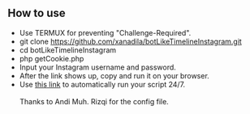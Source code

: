 <b><h2>How to use</h2></b>
- Use TERMUX for preventing "Challenge-Required".
- git clone https://github.com/xanadila/botLikeTimelineInstagram.git
- cd botLikeTimelineInstagram
- php getCookie.php
- Input your Instagram username and password.
- After the link shows up, copy and run it on your browser.
- Use <a href="https://cron-job.org/en/">this link</a> to automatically run your script 24/7.
<br><br>
Thanks to Andi Muh. Rizqi for the config file.
